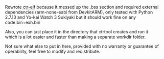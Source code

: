 Rewrote [ctr-elf](https://github.com/archshift/ctr-elf) because it messed up the .bss section and required external dependencies (arm-none-eabi from DevkitARM), only tested with Python 2.7.13 and Yo-kai Watch 3 Sukiyaki but it should work fine on any code.bin+exh.bin

Also, you can just place it in the directory that ctrtool creates and run it which is a lot easier and faster than making a separate workdir folder.

Not sure what else to put in here, provided with no warranty or guarantee of operability, feel free to modify and redistribute.
